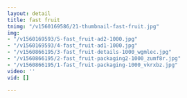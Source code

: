 ```yaml
---
layout: detail
title: fast fruit
tnimg: "/v1560169586/21-thumbnail-fast-fruit.jpg"
img:
- "/v1560169593/5-fast_fruit-ad2-1000.jpg"
- "/v1560169593/4-fast_fruit-ad1-1000.jpg"
- "/v1560866195/3-fast_fruit-details-1000_wgmlec.jpg"
- "/v1560866195/2-fast_fruit-packaging2-1000_zumf8r.jpg"
- "/v1560866195/1-fast_fruit-packaging-1000_vkrxbz.jpg"
video: ''
vid: []

---
```

